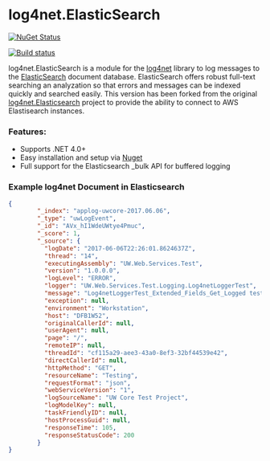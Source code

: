 log4net.ElasticSearch
=====================

[![NuGet Status](http://img.shields.io/badge/nuget-2.3.4-green.svg)](https://www.nuget.org/packages/log4net.ElasticSearch/)

[![Build status](https://ci.appveyor.com/api/projects/status/agqhh0igglo4qttx/branch/master?svg=true)](https://ci.appveyor.com/project/uwwebservices/log4net-elasticsearch/branch/master)

log4net.ElasticSearch is a module for the [log4net](http://logging.apache.org/log4net/) library to log messages to the [ElasticSearch](http://www.elasticsearch.org) document database. ElasticSearch offers robust full-text searching an analyzation so that errors and messages can be indexed quickly and searched easily. This version has been forked from the original [log4net.Elasticsearch](https://github.com/jptoto/log4net.ElasticSearch) project to provide the ability to connect to AWS Elastisearch instances.

### Features:
* Supports .NET 4.0+
* Easy installation and setup via [Nuget](https://nuget.org/packages/log4net.ElasticSearch-AWS/)
* Full support for the Elasticsearch _bulk API for buffered logging

### Example log4net Document in Elasticsearch

```json
{
        "_index": "applog-uwcore-2017.06.06",
        "_type": "uwLogEvent",
        "_id": "AVx_hI1WdeUWtye4Pmuc",
        "_score": 1,
        "_source": {
          "logDate": "2017-06-06T22:26:01.8624637Z",
          "thread": "14",
          "executingAssembly": "UW.Web.Services.Test",
          "version": "1.0.0.0",
          "logLevel": "ERROR",
          "logger": "UW.Web.Services.Test.Logging.Log4netLoggerTest",
          "message": "Log4netLoggerTest_Extended_Fields_Get_Logged test message",
          "exception": null,
          "environment": "Workstation",
          "host": "DFB1W52",
          "originalCallerId": null,
          "userAgent": null,
          "page": "/",
          "remoteIP": null,
          "threadId": "cf115a29-aee3-43a0-8ef3-32bf44539e42",
          "directCallerId": null,
          "httpMethod": "GET",
          "resourceName": "Testing",
          "requestFormat": "json",
          "webServiceVersion": "1",
          "logSourceName": "UW Core Test Project",
          "logModelKey": null,
          "taskFriendlyID": null,
          "hostProcessGuid": null,
          "responseTime": 105,
          "responseStatusCode": 200
        }
}
```
